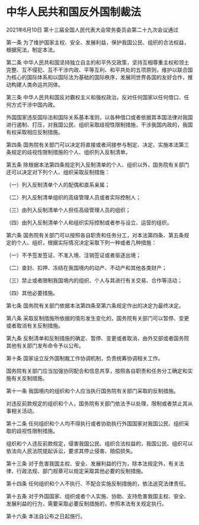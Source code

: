 # 中华人民共和国反外国制裁法

2021年6月10日 第十三届全国人民代表大会常务委员会第二十九次会议通过

<!-- INFO END -->

第一条 为了维护国家主权、安全、发展利益，保护我国公民、组织的合法权益，根据宪法，制定本法。

第二条 中华人民共和国坚持独立自主的和平外交政策，坚持互相尊重主权和领土完整、互不侵犯、互不干涉内政、平等互利、和平共处的五项原则，维护以联合国为核心的国际体系和以国际法为基础的国际秩序，发展同世界各国的友好合作，推动构建人类命运共同体。

第三条 中华人民共和国反对霸权主义和强权政治，反对任何国家以任何借口、任何方式干涉中国内政。

外国国家违反国际法和国际关系基本准则，以各种借口或者依据其本国法律对我国进行遏制、打压，对我国公民、组织采取歧视性限制措施，干涉我国内政的，我国有权采取相应反制措施。

第四条 国务院有关部门可以决定将直接或者间接参与制定、决定、实施本法第三条规定的歧视性限制措施的个人、组织列入反制清单。

第五条 除根据本法第四条规定列入反制清单的个人、组织以外，国务院有关部门还可以决定对下列个人、组织采取反制措施：

（一）列入反制清单个人的配偶和直系亲属；

（二）列入反制清单组织的高级管理人员或者实际控制人；

（三）由列入反制清单个人担任高级管理人员的组织；

（四）由列入反制清单个人和组织实际控制或者参与设立、运营的组织。

第六条 国务院有关部门可以按照各自职责和任务分工，对本法第四条、第五条规定的个人、组织，根据实际情况决定采取下列一种或者几种措施：

（一）不予签发签证、不准入境、注销签证或者驱逐出境；

（二）查封、扣押、冻结在我国境内的动产、不动产和其他各类财产；

（三）禁止或者限制我国境内的组织、个人与其进行有关交易、合作等活动；

（四）其他必要措施。

第七条 国务院有关部门依据本法第四条至第六条规定作出的决定为最终决定。

第八条 采取反制措施所依据的情形发生变化的，国务院有关部门可以暂停、变更或者取消有关反制措施。

第九条 反制清单和反制措施的确定、暂停、变更或者取消，由外交部或者国务院其他有关部门发布命令予以公布。

第十条 国家设立反外国制裁工作协调机制，负责统筹协调相关工作。

国务院有关部门应当加强协同配合和信息共享，按照各自职责和任务分工确定和实施有关反制措施。

第十一条 我国境内的组织和个人应当执行国务院有关部门采取的反制措施。

对违反前款规定的组织和个人，国务院有关部门依法予以处理，限制或者禁止其从事相关活动。

第十二条 任何组织和个人均不得执行或者协助执行外国国家对我国公民、组织采取的歧视性限制措施。

组织和个人违反前款规定，侵害我国公民、组织合法权益的，我国公民、组织可以依法向人民法院提起诉讼，要求其停止侵害、赔偿损失。

第十三条 对于危害我国主权、安全、发展利益的行为，除本法规定外，有关法律、行政法规、部门规章可以规定采取其他必要的反制措施。

第十四条 任何组织和个人不执行、不配合实施反制措施的，依法追究法律责任。

第十五条 对于外国国家、组织或者个人实施、协助、支持危害我国主权、安全、发展利益的行为，需要采取必要反制措施的，参照本法有关规定执行。

第十六条 本法自公布之日起施行。
